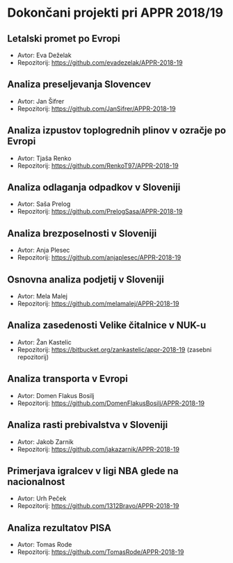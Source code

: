 # Dokončani projekti pri APPR 2018/19

## Letalski promet po Evropi
* Avtor: Eva Deželak
* Repozitorij: https://github.com/evadezelak/APPR-2018-19

## Analiza preseljevanja Slovencev
* Avtor: Jan Šifrer
* Repozitorij: https://github.com/JanSifrer/APPR-2018-19

## Analiza izpustov toplogrednih plinov v ozračje po Evropi
* Avtor: Tjaša Renko
* Repozitorij: https://github.com/RenkoT97/APPR-2018-19

## Analiza odlaganja odpadkov v Sloveniji
* Avtor: Saša Prelog
* Repozitorij: https://github.com/PrelogSasa/APPR-2018-19

## Analiza brezposelnosti v Sloveniji
* Avtor: Anja Plesec
* Repozitorij: https://github.com/anjaplesec/APPR-2018-19

## Osnovna analiza podjetij v Sloveniji
* Avtor: Mela Malej
* Repozitorij: https://github.com/melamalej/APPR-2018-19

## Analiza zasedenosti Velike čitalnice v NUK-u
* Avtor: Žan Kastelic
* Repozitorij: https://bitbucket.org/zankastelic/appr-2018-19 (zasebni repozitorij)

## Analiza transporta v Evropi
* Avtor: Domen Flakus Bosilj
* Repozitorij: https://github.com/DomenFlakusBosilj/APPR-2018-19

## Analiza rasti prebivalstva v Sloveniji
* Avtor: Jakob Zarnik
* Repozitorij: https://github.com/jakazarnik/APPR-2018-19

## Primerjava igralcev v ligi NBA glede na nacionalnost
* Avtor: Urh Peček
* Repozitorij: https://github.com/1312Bravo/APPR-2018-19

## Analiza rezultatov PISA
* Avtor: Tomas Rode
* Repozitorij: https://github.com/TomasRode/APPR-2018-19
